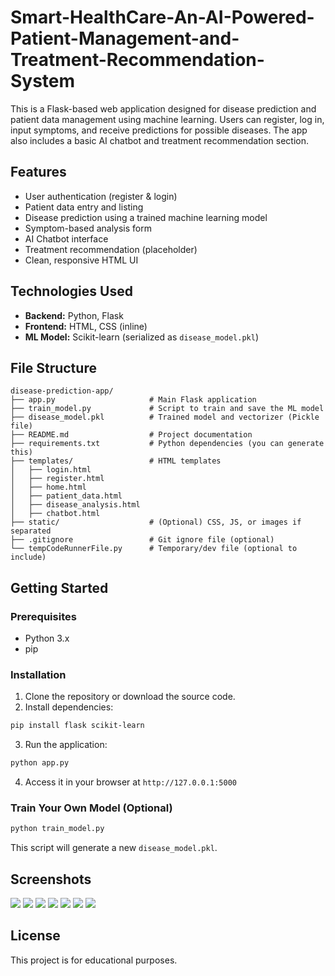 # Smart-HealthCare-An-AI-Powered-Patient-Management-and-Treatment-Recommendation-System


This is a Flask-based web application designed for disease prediction and patient data management using machine learning. Users can register, log in, input symptoms, and receive predictions for possible diseases. The app also includes a basic AI chatbot and treatment recommendation section.

## Features

- User authentication (register & login)
- Patient data entry and listing
- Disease prediction using a trained machine learning model
- Symptom-based analysis form
- AI Chatbot interface
- Treatment recommendation (placeholder)
- Clean, responsive HTML UI

## Technologies Used

- **Backend:** Python, Flask
- **Frontend:** HTML, CSS (inline)
- **ML Model:** Scikit-learn (serialized as `disease_model.pkl`)

## File Structure

```
disease-prediction-app/
├── app.py                     # Main Flask application
├── train_model.py             # Script to train and save the ML model
├── disease_model.pkl          # Trained model and vectorizer (Pickle file)
├── README.md                  # Project documentation
├── requirements.txt           # Python dependencies (you can generate this)
├── templates/                 # HTML templates
│   ├── login.html
│   ├── register.html
│   ├── home.html
│   ├── patient_data.html
│   ├── disease_analysis.html
│   ├── chatbot.html
├── static/                    # (Optional) CSS, JS, or images if separated
├── .gitignore                 # Git ignore file (optional)
└── tempCodeRunnerFile.py      # Temporary/dev file (optional to include)
```

## Getting Started

### Prerequisites

- Python 3.x
- pip

### Installation

1. Clone the repository or download the source code.
2. Install dependencies:

```bash
pip install flask scikit-learn
```

3. Run the application:

```bash
python app.py
```

4. Access it in your browser at `http://127.0.0.1:5000`

### Train Your Own Model (Optional)

```bash
python train_model.py
```

This script will generate a new `disease_model.pkl`.

## Screenshots

<img src ="Register.jpg">
<img src ="login.jpg">
<img src ="home.jpg">
<img src ="patient.jpg">
<img src ="analysis.jpg">
<img src ="treatment.jpg">
<img src ="chatbot.jpg">


## License

This project is for educational purposes.
